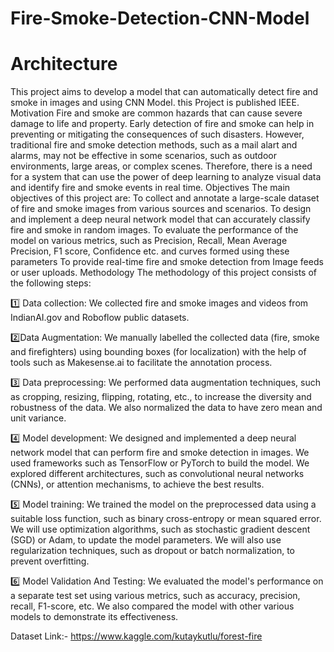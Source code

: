 # Fire-Smoke-Detection-CNN-Model

# Architecture




This project aims to develop a model that can automatically detect fire and smoke in images and using CNN Model.
this Project is published IEEE.
Motivation
Fire and smoke are common hazards that can cause severe damage to life and property. Early detection of fire and smoke can help in preventing or mitigating the consequences of such disasters. However, traditional fire and smoke detection methods, such as a mail alart and alarms, may not be effective in some scenarios, such as outdoor environments, large areas, or complex scenes. Therefore, there is a need for a system that can use the power of  deep learning to analyze visual data and identify fire and smoke events in real time.
Objectives
The main objectives of this project are:
To collect and annotate a large-scale dataset of fire and smoke images from various sources and scenarios.
To design and implement a deep neural network model that can accurately classify fire and smoke in random images.
To evaluate the performance of the model on various metrics, such as Precision, Recall, Mean Average Precision, F1 score, Confidence etc. and curves formed using these parameters
To provide real-time fire and smoke detection from Image feeds or user uploads.
Methodology
The methodology of this project consists of the following steps:

1️⃣  Data collection:
    We collected fire and smoke images and videos from IndianAI.gov and Roboflow public datasets.

2️⃣Data Augmentation:
We manually labelled the collected data (fire, smoke and firefighters) using bounding boxes (for localization) with the help of tools such as Makesense.ai to facilitate the annotation process.

3️⃣  Data preprocessing:
We performed data augmentation techniques, such as cropping, resizing, flipping, rotating, etc., to increase the diversity and robustness of the data. We also normalized the data to have zero mean and unit variance.
  

4️⃣  Model development:
We designed and implemented a deep neural network model that can perform fire and smoke detection in images. We used frameworks such as TensorFlow or PyTorch to build the model. We explored different architectures, such as convolutional neural networks (CNNs), or attention mechanisms, to achieve the best results.

5️⃣  Model training:
We trained the model on the preprocessed data using a suitable loss function, such as binary cross-entropy or mean squared error. We will use optimization algorithms, such as stochastic gradient descent (SGD) or Adam, to update the model parameters. We will also use regularization techniques, such as dropout or batch normalization, to prevent overfitting.

6️⃣  Model Validation And Testing:
We evaluated the model's performance on a separate test set using various metrics, such as accuracy, precision, recall, F1-score, etc. We also compared the model with other various models to demonstrate its effectiveness.





Dataset Link:- https://www.kaggle.com/kutaykutlu/forest-fire

